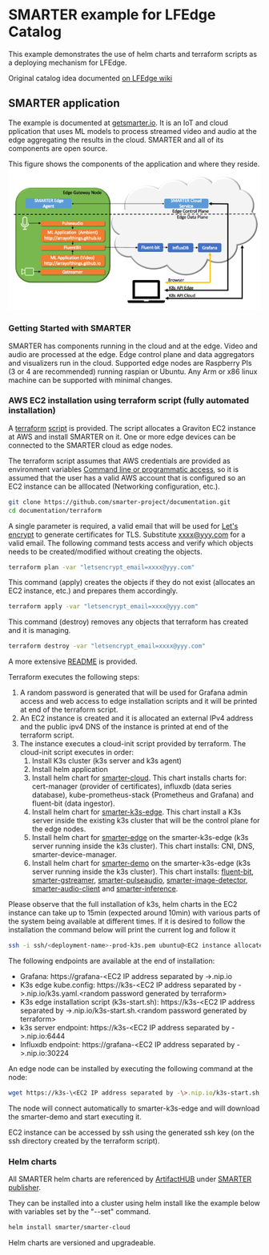 # SMARTER example for LFEdge Catalog

This example demonstrates the use of helm charts and terraform scripts as a deploying mechanism for LFEdge.

Original catalog idea documented [on LFEdge wiki](https://wiki.lfedge.org/display/LE/LF+Edge+Catalog)

## SMARTER application

The example is documented at [getsmarter.io](https://getsmarter.io/). It is an IoT and cloud pplication that uses ML models to process streamed video and audio at the edge aggregating the results in the cloud. 
SMARTER and all of its components are open source. 

This figure shows the components of the application and where they reside. 
![SMARTER](SMARTER_example.png)

### Getting Started with SMARTER

SMARTER has components running in the cloud and at the edge. Video and audio are processed at the edge. Edge control plane and data aggregators and visualizers run in the cloud.
Supported edge nodes are Raspberry PIs (3 or 4 are recommended) running raspian or Ubuntu. Any Arm or x86 linux machine can be supported with minimal changes.

### AWS EC2 installation using terraform script (fully automated installation)

A [terraform](https://www.terraform.io/) [script](https://github.com/smarter-project/documentation/tree/main/terraform/smarter-main.tf) is provided. The script allocates a Graviton EC2 instance at AWS and install SMARTER on it. One or more edge devices can be connected to the SMARTER cloud as edge nodes.

The terraform script assumes that AWS credentials are provided as environment variables [Command line or programmatic access](https://aws.amazon.com/blogs/security/aws-single-sign-on-now-enables-command-line-interface-access-for-aws-accounts-using-corporate-credentials/), so it is assumed that the user has a valid AWS account that is configured so an EC2 instance can be alllocated (Networking configuration, etc.).

```bash
git clone https://github.com/smarter-project/documentation.git
cd documentation/terraform
```

A single parameter is required, a valid email that will be used for [Let's encrypt](https://letsencrypt.org/) to generate certificates for TLS. Substitute xxxx@yyy.com for a valid email.
The following command tests access and verify which objects needs to be created/modified without creating the objects.

```bash
terraform plan -var "letsencrypt_email=xxxx@yyy.com"
```

This command (apply) creates the objects if they do not exist (allocates an EC2 instance, etc.) and prepares them accordingly.

```bash
terraform apply -var "letsencrypt_email=xxxx@yyy.com"
```
This command (destroy) removes any objects that terraform has created and it is managing.

```bash
terraform destroy -var "letsencrypt_email=xxxx@yyy.com"
```

A more extensive [README](https://github.com/smarter-project/documentation/tree/main/terraform/README.md) is provided.

Terraform executes the following steps:

1. A random password is generated that will be used for Grafana admin access and web access to edge installation scripts and it will be printed at end of the terraform script.
1. An EC2 instance is created and it is allocated an external IPv4 address and the public ipv4 DNS of the instance is printed at end of the terraform script.
1. The instance executes a cloud-init script provided by terraform. The cloud-init script executes in order:
   1. Install K3s cluster (k3s server and k3s agent) 
   1. Install helm application 
   1. Install helm chart for [smarter-cloud](https://github.com/smarter-project/documentation/tree/main/charts/smarter-cloud). This chart installs charts for: cert-manager (provider of certificates), influxdb (data series database), kube-prometheus-stack {Prometheus and Grafana) and fluent-bit (data ingestor).
   1. Install helm chart for [smarter-k3s-edge](https://github.com/smarter-project/documentation/tree/main/charts/smarter-k3s-edge). This chart install a K3s server inside the existing k3s cluster that will be the control plane for the edge nodes. 
   1. Install helm chart for [smarter-edge](https://github.com/smarter-project/documentation/tree/main/charts/smarter-edge) on the smarter-k3s-edge (k3s server running inside the k3s cluster). This chart installs: CNI, DNS, smarter-device-manager.
   1. Install helm chart for [smarter-demo](https://github.com/smarter-project/documentation/tree/main/charts/demo) on the smarter-k3s-edge (k3s server running inside the k3s cluster). This chart installs: [fluent-bit](https://github.com/smarter-project/documentation/tree/main/charts/smarter-fluent-bit), [smarter-gstreamer](https://smarter-project.github.io/gstreamer), [smarter-pulseaudio](https://smarter-project.github.io/pulseaudio), [smarter-image-detector](https://smarter-project.github.io/image-detector), [smarter-audio-client](https://smarter-project.github.io/audio-client) and [smarter-inference](https://smarter-project.github.io/smarter-inference).

Please observe that the full installation of k3s, helm charts in the EC2 instance can take up to 15min (expected around 10min) with various parts of the system being available at different times. If it is desired to follow the installation the command below will print the current log and follow it

```bash
ssh -i ssh/<deployment-name>-prod-k3s.pem ubuntu@<EC2 instance allocated> "tail -f /var/log/cloud-init-output.log"
```

The following endpoints are available at the end of installation:

* Grafana: https://grafana-\<EC2 IP address separated by -\>.nip.io 
* K3s edge kube.config: https://k3s-\<EC2 IP address separated by -\>.nip.io/k3s.yaml.\<random password generated by terraform\>
* K3s edge installation script (k3s-start.sh): https://k3s-\<EC2 IP address separated by -\>.nip.io/k3s-start.sh.\<random password generated by terraform\>
* k3s server endpoint: https://k3s-\<EC2 IP address separated by -\>.nip.io:6444
* Influxdb endpoint: https://grafana-\<EC2 IP address separated by -\>.nip.io:30224

An edge node can be installed by executing the following command at the node:

```bash
wget https://k3s-\<EC2 IP address separated by -\>.nip.io/k3s-start.sh.\<random password generated by terraform\> | bash -
```

The node will connect automatically to smarter-k3s-edge and will download the smarter-demo and start executing it. 

EC2 instance can be accessed by ssh using the generated ssh key (on the ssh directory created by the terraform script). 

### Helm charts

All SMARTER helm charts are referenced by [ArtifactHUB](https://artifacthub.io/) under [SMARTER publisher](https://artifacthub.io/packages/search?org=smarter).

They can be installed into a cluster using helm install like the example below with variables set by the "--set" command.

```bash
helm install smarter/smarter-cloud
```

Helm charts are versioned and upgradeable. 
